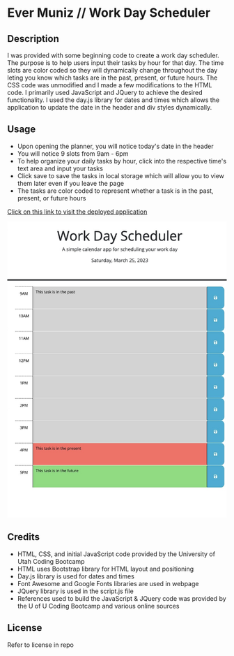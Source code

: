 # Ever Muniz // Work Day Scheduler

## Description

I was provided with some beginning code to create a work day scheduler. The purpose is to help users input their tasks by hour for that day. The time slots are color coded so they will dynamically change throughout the day leting you know which tasks are in the past, present, or future hours. The CSS code was unmodified and I made a few modifications to the HTML code. I primarily used JavaScript and JQuery to achieve the desired functionality. I used the day.js library for dates and times which allows the application to update the date in the header and div styles dynamically.

## Usage

- Upon opening the planner, you will notice today's date in the header
- You will notice 9 slots from 9am - 6pm
- To help organize your daily tasks by hour, click into the respective time's text area and input your tasks
- Click save to save the tasks in local storage which will allow you to view them later even if you leave the page
- The tasks are color coded to represent whether a task is in the past, present, or future hours

[Click on this link to visit the deployed application](https://evermuniz.github.io/Ever-Muniz-Work-Day-Scheduler/)

![Work day scheduler page screenshot](./screenshot.jpeg)

## Credits

- HTML, CSS, and initial JavaScript code provided by the University of Utah Coding Bootcamp
- HTML uses Bootstrap library for HTML layout and positioning
- Day.js library is used for dates and times
- Font Awesome and Google Fonts libraries are used in webpage 
- JQuery library is used in the script.js file
- References used to build the JavaScript & JQuery code was provided by the U of U Coding Bootcamp and various online sources

## License

Refer to license in repo